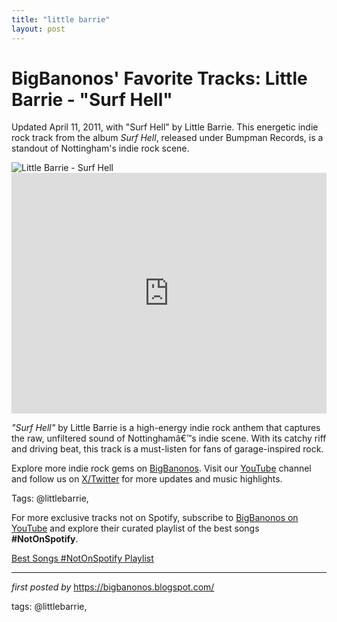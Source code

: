 ```yaml
---
title: "little barrie"
layout: post
---
```

<!-- Post Title -->
<h1 >BigBanonos' Favorite Tracks: Little Barrie - "Surf Hell"</h1> <!-- Introductory Text -->
<p >Updated April 11, 2011, with "Surf Hell" by Little Barrie. This energetic indie rock track from the album <em>Surf Hell</em>, released under Bumpman Records, is a standout of Nottingham's indie rock scene.</p> <!-- Featured Image -->
<div > <img src="https://guitar.com/wp-content/uploads/2015/07/Screen-Shot-2015-07-29-at-09.40.17.png" alt="Little Barrie - Surf Hell" />
</div> <!-- YouTube Video Embed -->
<div > <iframe width="100%" height="385" src="https://www.youtube.com/embed/OEyhbLqss_k" title="Little Barrie - Surf Hell" frameborder="0" allow="accelerometer; autoplay; clipboard-write; encrypted-media; gyroscope; picture-in-picture; web-share" referrerpolicy="strict-origin-when-cross-origin" allowfullscreen></iframe>
</div> <!-- Song Information -->
<div > <p><em>"Surf Hell"</em> by Little Barrie is a high-energy indie rock anthem that captures the raw, unfiltered sound of Nottinghamâ€™s indie scene. With its catchy riff and driving beat, this track is a must-listen for fans of garage-inspired rock.</p>
</div> <!-- Footer Links -->
<div > <p>Explore more indie rock gems on <a href="https://bigbanonos.blogspot.com/" target="_blank">BigBanonos</a>. Visit our <a href="https://www.youtube.com/@BigBanonos" target="_blank">YouTube</a> channel and follow us on <a href="https://x.com/bigbanonos" target="_blank">X/Twitter</a> for more updates and music highlights.</p>
</div> <!-- Tags -->
<p >Tags: @littlebarrie,</p>


<!--Subscribe and Playlist Links-->
<div>
    <p>For more exclusive tracks not on Spotify, subscribe to <a href="https://www.youtube.com/@BigBanonos" target="_blank">BigBanonos on YouTube</a> and explore their curated playlist of the best songs <strong>#NotOnSpotify</strong>.</p>
    <p><a href="https://www.youtube.com/playlist?list=PLtuNtuTatqI0kFahUCbtbfenC_ET5O_tr" target="_blank">Best Songs #NotOnSpotify Playlist<br /></a></p></div>

<hr />

<p><em>first posted by</em> <a href="https://bigbanonos.blogspot.com/" rel="noopener" target="_new">https://bigbanonos.blogspot.com/</a></p>

<p>tags: @littlebarrie,</p>

